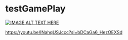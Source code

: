 # testGamePlay

[![IMAGE ALT TEXT HERE](https://img.IMG-20180308-WA0014.jpg)](https://www.youtube.com/watch?v=bDCaGa6_HezOEXSd)

https://youtu.be/INahqUSJccc?si=bDCaGa6_HezOEXSd
